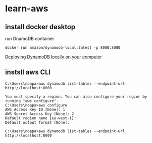 # learn-aws  
## install docker desktop  
run DnamoDB container  
```
docker run amazon/dynamodb-local:latest -p 8000:8000
```
[Deploying DynamoDB locally on your computer](https://docs.aws.amazon.com/amazondynamodb/latest/developerguide/DynamoDBLocal.DownloadingAndRunning.html)
## instsll aws CLI  
```
C:\Users\noapa>aws dynamodb list-tables --endpoint-url http://localhost:8000

You must specify a region. You can also configure your region by running "aws configure".  
C:\Users\noapa>aws configure  
AWS Access Key ID [None]: 1  
AWS Secret Access Key [None]: 2  
Default region name [eu-west-1]:  
Default output format [None]:  

C:\Users\noapa>aws dynamodb list-tables --endpoint-url http://localhost:8000  
```
